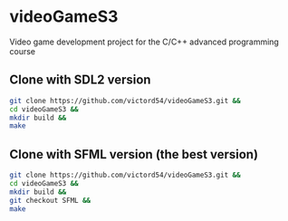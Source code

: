 # videoGameS3
Video game development project for the C/C++ advanced programming course

## Clone with SDL2 version
```sh
git clone https://github.com/victord54/videoGameS3.git &&
cd videoGameS3 &&
mkdir build &&
make
```
## Clone with SFML version (the best version)
```sh
git clone https://github.com/victord54/videoGameS3.git &&
cd videoGameS3 &&
mkdir build &&
git checkout SFML &&
make
```
